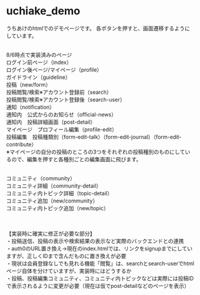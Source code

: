 # uchiake_demo
うちあけのhtmlでのデモページです。
各ボタンを押すと、画面遷移するようにしています。<br><br>

8/6時点で実装済みのページ<br>
ログイン前ページ（index）<br>
ログイン後ページ/マイページ（profile）<br>
ガイドライン（guideline）<br>
投稿（new/form）<br>
投稿閲覧/検索※アカウント登録前（search）<br>
投稿閲覧/検索※アカウント登録後（search-user）<br>
通知（notification）<br>
通知内　公式からのお知らせ（official-news）<br>
通知内　投稿詳細画面（post-detail）<br>
マイページ　プロフィール編集（profile-edit）<br>
投稿編集　投稿種類別（form-edit-talk）（form-edit-journal）（form-edit-contribute）<br>
※マイページの自分の投稿のところの3つをそれぞれの投稿種別のものにしているので、編集を押すと各種別ごとの編集画面に飛びます。<br><br>

コミュニティ（community）<br>
コミュニティ詳細（community-detail）<br>
コミュニティ内トピック詳細（topic-detail）<br>
コミュニティ追加（new/community）<br>
コミュニティ内トピック追加（new/topic）<br><br><br>


【実装時に確実に修正が必要な部分】<br>
・投稿送信、投稿の表示や検索結果の表示など実際のバックエンドとの連携<br>
・auth0のURL置き換え→現在のindex.htmlでは、リンクをsignupまでにしていますが、正しくIDまで含んだものに置き換えが必要<br>
・現状は会員登録なしでも見れる機能「閲覧」は、searchとsearch-userでhtmlページ自体を分けていますが、実装時にはどうするか<br>
・投稿、投稿編集コミュニティ、コミュニティ内トピックなどは実際には投稿IDで表示されるように変更が必要（現在は仮でpost-detailなどのページを表示）<br>
